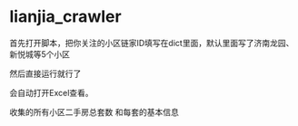 # lianjia_crawler
首先打开脚本，把你关注的小区链家ID填写在dict里面，默认里面写了济南龙园、新悦城等5个小区

然后直接运行就行了

会自动打开Excel查看。

收集的所有小区二手房总套数 和每套的基本信息
